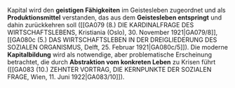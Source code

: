 
Kapital wird den **geistigen Fähigkeiten** im Geistesleben zugeordnet und als **Produktionsmittel** verstanden, das aus dem **Geistesleben entspringt** und dahin zurückkehren soll ([[GA079 (8.) DIE KARDINALFRAGE DES WIRTSCHAFTSLEBENS, Kristiania (Oslo), 30. November 1921|GA079/8]], [[GA080c (5.) DAS WIRTSCHAFTSLEBEN IN DER DREIGLIEDERUNG DES SOZIALEN ORGANISMUS, Delft, 25. Februar 1921|GA080c/5]]). Die moderne **Kapitalbildung** wird als notwendige, aber problematische Erscheinung betrachtet, die durch **Abstraktion vom konkreten Leben** zu Krisen führt ([[GA083 (10.) ZEHNTER VORTRAG, DIE KERNPUNKTE DER SOZIALEN FRAGE, Wien, 11. Juni 1922|GA083/10]]).
